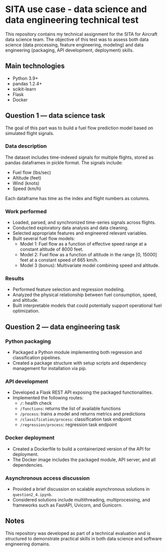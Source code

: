 # SITA use case - data science and data engineering technical test

This repository contains my technical assignment for the SITA for Aircraft data science team. The objective of this test was to assess both data science (data processing, feature engineering, modeling) and data engineering (packaging, API development, deployment) skills.


## Main technologies

- Python 3.9+
- pandas 1.2.4+
- scikit-learn
- Flask
- Docker

## Question 1 — data science task

The goal of this part was to build a fuel flow prediction model based on simulated flight signals.

### Data description

The dataset includes time-indexed signals for multiple flights, stored as pandas dataframes in pickle format. The signals include:

- Fuel flow (lbs/sec)
- Altitude (feet)
- Wind (knots)
- Speed (km/h)

Each dataframe has time as the index and flight numbers as columns.

### Work performed

- Loaded, parsed, and synchronized time-series signals across flights.
- Conducted exploratory data analysis and data cleaning.
- Selected appropriate features and engineered relevant variables.
- Built several fuel flow models:
  - Model 1: Fuel flow as a function of effective speed range at a constant altitude of 8000 feet.
  - Model 2: Fuel flow as a function of altitude in the range [0, 15000] feet at a constant speed of 665 km/h.
  - Model 3 (bonus): Multivariate model combining speed and altitude.

### Results

- Performed feature selection and regression modeling.
- Analyzed the physical relationship between fuel consumption, speed, and altitude.
- Built interpretable models that could potentially support operational fuel optimization.

## Question 2 — data engineering task

### Python packaging

- Packaged a Python module implementing both regression and classification pipelines.
- Created a package structure with setup scripts and dependency management for installation via pip.

### API development

- Developed a Flask REST API exposing the packaged functionalities.
- Implemented the following routes:
  - `/`: health check
  - `/functions`: returns the list of available functions
  - `/process`: trains a model and returns metrics and predictions
  - `/classification/process`: classification task endpoint
  - `/regression/process`: regression task endpoint

### Docker deployment

- Created a Dockerfile to build a containerized version of the API for deployment.
- The Docker image includes the packaged module, API server, and all dependencies.

### Asynchronous access discussion

- Provided a brief discussion on scalable asynchronous solutions in `question2_4.ipynb`.
- Considered solutions include multithreading, multiprocessing, and frameworks such as FastAPI, Uvicorn, and Gunicorn.

## Notes

This repository was developed as part of a technical evaluation and is structured to demonstrate practical skills in both data science and software engineering domains.
